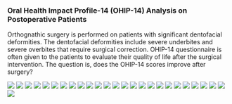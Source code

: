 ### Oral Health Impact Profile-14 (OHIP-14) Analysis on Postoperative Patients
Orthognathic surgery is performed on patients with significant dentofacial deformities. The dentofacial deformities include severe underbites and severe overbites that require surgical correction. OHIP-14 questionnaire is often given to the patients to evaluate their quality of life
after the surgical intervention. The question is, does the OHIP-14 scores improve after surgery? 

<img src="imgs/ohip/OHIP_1.PNG?raw=true"/>
<img src="imgs/ohip/OHIP_2.PNG?raw=true"/>
<img src="imgs/ohip/OHIP_3.PNG?raw=true"/>
<img src="imgs/ohip/OHIP_4.PNG?raw=true"/>
<img src="imgs/ohip/OHIP_5.PNG?raw=true"/>
<img src="imgs/ohip/OHIP_6.PNG?raw=true"/>
<img src="imgs/ohip/OHIP_7.PNG?raw=true"/>
<img src="imgs/ohip/OHIP_8.PNG?raw=true"/>
<img src="imgs/ohip/OHIP_9.PNG?raw=true"/>
<img src="imgs/ohip/OHIP_10.PNG?raw=true"/>
<img src="imgs/ohip/OHIP_11.PNG?raw=true"/>
<img src="imgs/ohip/OHIP_12.PNG?raw=true"/>
<img src="imgs/ohip/OHIP_13.PNG?raw=true"/>
<img src="imgs/ohip/OHIP_14.PNG?raw=true"/>
<img src="imgs/ohip/OHIP_15.PNG?raw=true"/>
<img src="imgs/ohip/OHIP_16.PNG?raw=true"/>
<img src="imgs/ohip/OHIP_17.PNG?raw=true"/>
<img src="imgs/ohip/OHIP_18.PNG?raw=true"/>
<img src="imgs/ohip/OHIP_19.PNG?raw=true"/>
<img src="imgs/ohip/OHIP_20.PNG?raw=true"/>
<img src="imgs/ohip/OHIP_21.PNG?raw=true"/>
<img src="imgs/ohip/OHIP_22.PNG?raw=true"/>
<img src="imgs/ohip/OHIP_23.PNG?raw=true"/>
<img src="imgs/ohip/OHIP_24.PNG?raw=true"/>
<img src="imgs/ohip/OHIP_25.PNG?raw=true"/>
<img src="imgs/ohip/OHIP_26.PNG?raw=true"/>
